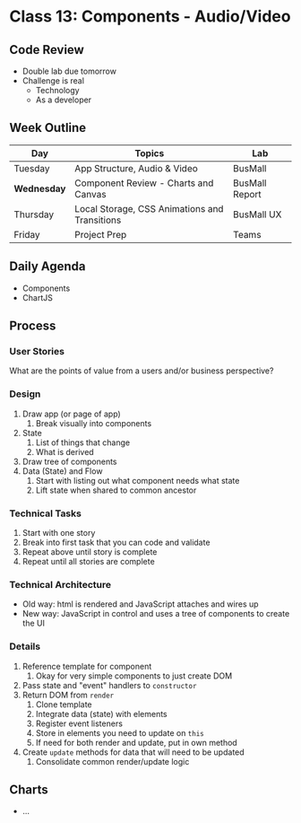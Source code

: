 Class 13: Components - Audio/Video
===

## Code Review

* Double lab due tomorrow
* Challenge is real
    * Technology
    * As a developer

## Week Outline

Day | Topics | Lab
---|---|---
Tuesday | App Structure, Audio & Video | BusMall
**Wednesday** | Component Review - Charts and Canvas | BusMall Report
Thursday | Local Storage, CSS Animations and Transitions | BusMall UX
Friday | Project Prep | Teams

## Daily Agenda

* Components
* ChartJS

## Process

### User Stories

What are the points of value from a users and/or business perspective?

### Design

1. Draw app (or page of app)
    1. Break visually into components
1. State
    1. List of things that change
    1. What is derived
1. Draw tree of components
1. Data (State) and Flow
    1. Start with listing out what component needs what state
    1. Lift state when shared to common ancestor

### Technical Tasks

1. Start with one story
1. Break into first task that you can code and validate
1. Repeat above until story is complete
1. Repeat until all stories are complete

### Technical Architecture

* Old way: html is rendered and JavaScript attaches and wires up
* New way: JavaScript in control and uses a tree of components to create the UI

### Details

1. Reference template for component
    1. Okay for very simple components to just create DOM
1. Pass state and "event" handlers to `constructor`
1. Return DOM from `render`
    1. Clone template
    1. Integrate data (state) with elements
    1. Register event listeners
    1. Store in elements you need to update on `this`
    1. If need for both render and update, put in own method
1. Create `update` methods for data that will need to be updated
    1. Consolidate common render/update logic

## Charts

* ...